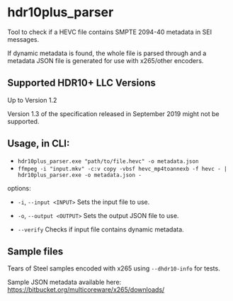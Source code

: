 # hdr10plus_parser
Tool to check if a HEVC file contains SMPTE 2094-40 metadata in SEI 
messages.

If dynamic metadata is found, the whole file is parsed through and a 
metadata JSON file is generated for use with x265/other encoders.

## Supported HDR10+ LLC Versions
Up to Version 1.2

Version 1.3 of the specification released in September 2019 might not be supported.

## Usage, in CLI:

* `hdr10plus_parser.exe "path/to/file.hevc" -o metadata.json`
* `ffmpeg -i "input.mkv" -c:v copy -vbsf hevc_mp4toannexb -f hevc - | hdr10plus_parser.exe -o metadata.json -`

options:
* `-i`, `--input <INPUT>` Sets the input file to use.
* `-o`, `--output <OUTPUT>` Sets the output JSON file to use.

* `--verify` Checks if input file contains dynamic metadata.

## Sample files
Tears of Steel samples encoded with x265 using `--dhdr10-info` for tests.

Sample JSON metadata available here: https://bitbucket.org/multicoreware/x265/downloads/
